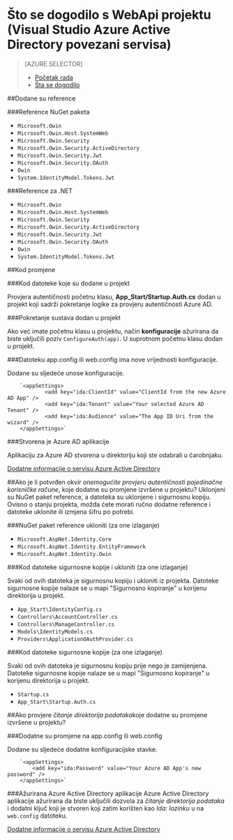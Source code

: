 <properties
    pageTitle="Što se dogodilo s WebApi projektu (Visual Studio Azure Active Directory povezani servisa) | Microsoft Azure "
    description="U članku se opisuje što se događa s projektom MVC WebApi s Azure AD pomoću Visual Studio"
  services="active-directory"
    documentationCenter=""
    authors="TomArcher"
    manager="douge"
    editor=""/>

<tags
    ms.service="active-directory"
    ms.workload="web"
    ms.tgt_pltfrm="vs-what-happened"
    ms.devlang="na"
    ms.topic="article"
    ms.date="08/15/2016"
    ms.author="tarcher"/>

# <a name="what-happened-to-my-webapi-project-visual-studio-azure-active-directory-connected-service"></a>Što se dogodilo s WebApi projektu (Visual Studio Azure Active Directory povezani servisa)

> [AZURE.SELECTOR]
> - [Početak rada](vs-active-directory-webapi-getting-started.md)
> - [Šta se dogodilo](vs-active-directory-webapi-what-happened.md)

##<a name="references-have-been-added"></a>Dodane su reference

###<a name="nuget-package-references"></a>Reference NuGet paketa

- `Microsoft.Owin`
- `Microsoft.Owin.Host.SystemWeb`
- `Microsoft.Owin.Security`
- `Microsoft.Owin.Security.ActiveDirectory`
- `Microsoft.Owin.Security.Jwt`
- `Microsoft.Owin.Security.OAuth`
- `Owin`
- `System.IdentityModel.Tokens.Jwt`

###<a name="net-references"></a>Reference za .NET

- `Microsoft.Owin`
- `Microsoft.Owin.Host.SystemWeb`
- `Microsoft.Owin.Security`
- `Microsoft.Owin.Security.ActiveDirectory`
- `Microsoft.Owin.Security.Jwt`
- `Microsoft.Owin.Security.OAuth`
- `Owin`
- `System.IdentityModel.Tokens.Jwt`

##<a name="code-changes"></a>Kod promjene

###<a name="code-files-were-added-to-your-project"></a>Kod datoteke koje su dodane u projekt

Provjera autentičnosti početnu klasu, **App_Start/Startup.Auth.cs** dodan u projekt koji sadrži pokretanje logike za provjeru autentičnosti Azure AD.

###<a name="startup-code-was-added-to-your-project"></a>Pokretanje sustava dodan u projekt

Ako već imate početnu klasu u projektu, način **konfiguracije** ažurirana da biste uključili poziv `ConfigureAuth(app)`. U suprotnom početnu klasu dodan u projekt.


###<a name="your-appconfig-or-webconfig-file-has-new-configuration-values"></a>Datoteku app.config ili web.config ima nove vrijednosti konfiguracije.

Dodane su sljedeće unose konfiguracije.
```
    `<appSettings>
            <add key="ida:ClientId" value="ClientId from the new Azure AD App" />
            <add key="ida:Tenant" value="Your selected Azure AD Tenant" />
            <add key="ida:Audience" value="The App ID Uri from the wizard" />
    </appSettings>`
```

###<a name="an-azure-ad-app-was-created"></a>Stvorena je Azure AD aplikacije

Aplikaciju za Azure AD stvorena u direktoriju koji ste odabrali u čarobnjaku.

[Dodatne informacije o servisu Azure Active Directory](https://azure.microsoft.com/services/active-directory/)

##<a name="if-i-checked-disable-individual-user-accounts-authentication-what-additional-changes-were-made-to-my-project"></a>Ako je li potvrđen okvir *onemogućite provjeru autentičnosti pojedinačne korisničke račune*, koje dodatne su promjene izvršene u projektu?
Uklonjeni su NuGet paket reference, a datoteka su uklonjene i sigurnosnu kopiju. Ovisno o stanju projekta, možda ćete morati ručno dodatne reference i datoteke uklonite ili izmjena šifru po potrebi.

###<a name="nuget-package-references-removed-for-those-present"></a>NuGet paket reference ukloniti (za one izlaganje)

- `Microsoft.AspNet.Identity.Core`
- `Microsoft.AspNet.Identity.EntityFramework`
- `Microsoft.AspNet.Identity.Owin`

###<a name="code-files-backed-up-and-removed-for-those-present"></a>Kod datoteke sigurnosne kopije i ukloniti (za one izlaganje)

Svaki od ovih datoteka je sigurnosnu kopiju i ukloniti iz projekta. Datoteke sigurnosne kopije nalaze se u mapi "Sigurnosno kopiranje" u korijenu direktorija u projekt.

- `App_Start\IdentityConfig.cs`
- `Controllers\AccountController.cs`
- `Controllers\ManageController.cs`
- `Models\IdentityModels.cs`
- `Providers\ApplicationOAuthProvider.cs`

###<a name="code-files-backed-up-for-those-present"></a>Kod datoteke sigurnosne kopije (za one izlaganje)

Svaki od ovih datoteka je sigurnosnu kopiju prije nego je zamijenjena. Datoteke sigurnosne kopije nalaze se u mapi "Sigurnosno kopiranje" u korijenu direktorija u projekt.

- `Startup.cs`
- `App_Start\Startup.Auth.cs`

##<a name="if-i-checked-read-directory-data-what-additional-changes-were-made-to-my-project"></a>Ako provjere *čitanje direktorija podataka*koje dodatne su promjene izvršene u projektu?

###<a name="additional-changes-were-made-to-your-appconfig-or-webconfig"></a>Dodatne su promjene na app.config ili web.config

Dodane su sljedeće dodatne konfiguracijske stavke.

```
    `<appSettings>
        <add key="ida:Password" value="Your Azure AD App's new password" />
    </appSettings>`
```

###<a name="your-azure-active-directory-app-was-updated"></a>Ažurirana Azure Active Directory aplikacije
Azure Active Directory aplikacije ažurirana da biste uključili dozvola za *čitanje direktorija podataka* i dodatni ključ koji je stvoren koji zatim korišten kao *Ida: lozinku* u na `web.config` datoteku.

[Dodatne informacije o servisu Azure Active Directory](https://azure.microsoft.com/services/active-directory/)
